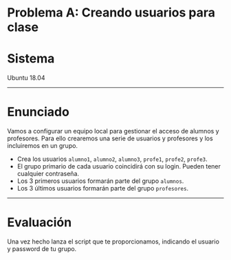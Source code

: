 
# Problema A: Creando usuarios para clase

# Sistema

Ubuntu 18.04

---

# Enunciado

Vamos a configurar un equipo local para gestionar el acceso de alumnos y profesores. Para ello crearemos una serie de usuarios y profesores y los incluiremos en un grupo.

* Crea los usuarios `alumno1`, `alumno2`, `alumno3`, `profe1`, `profe2`, `profe3`.
* El grupo primario de cada usuario coincidirá con su login. Pueden tener cualquier contraseña.
* Los 3 primeros usuarios formarán parte del grupo `alumnos`.
* Los 3 últimos usuarios formarán parte del grupo `profesores`.

---

# Evaluación

Una vez hecho lanza el script que te proporcionamos, indicando el usuario y password de tu grupo.

